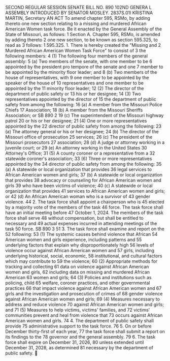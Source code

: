 SECOND REGULAR SESSION
SENATE BILL NO. 890
102ND GENERA L ASSEMBLY
INTRODUCED BY SENATOR MOSLEY.
2837S.01I KRISTINA MARTIN, Secretary
AN ACT
To amend chapter 595, RSMo, by adding thereto one new section relating to a missing and
murdered African American Women task force.
Be it enacted by the General Assembly of the State of Missouri, as follows:
1 Section A. Chapter 595, RSMo, is amended by adding thereto
2 one new section, to be known as section 595.325, to read as
3 follows:
1 595.325. 1. There is hereby created the "Missing and
2 Murdered African American Women Task Force" to consist of
3 the following members:
4 (1) The following four members of the general assembly:
5 (a) Two members of the senate, with one member to be
6 appointed by the president pro tempore of the senate and one
7 member to be appointed by the minority floor leader; and
8 (b) Two members of the house of representatives, with
9 one member to be appointed by the speaker of the house of
10 representatives and one member to be appointed by the
11 minority floor leader;
12 (2) The director of the department of public safety or
13 his or her designee;
14 (3) Two representatives appointed by the director of
15 the department of public safety from among the following:
16 (a) A member from the Missouri Police Chiefs
17 Association;
18 (b) A member from the Missouri Sheriffs Association; or
SB 890 2
19 (c) The superintendent of the Missouri highway patrol
20 or his or her designee;
21 (4) One or more representatives appointed by the
22 director of public safety from among the following:
23 (a) The attorney general or his or her designee;
24 (b) The director of the Missouri office of prosecution
25 services;
26 (c) The president of the Missouri prosecutors
27 association;
28 (d) A judge or attorney working in a juvenile court; or
29 (e) An attorney working in the United States
30 Attorney's Office;
31 (5) A county coroner or a representative from a
32 statewide coroner's association;
33 (6) Three or more representatives appointed by the
34 director of public safety from among the following:
35 (a) A statewide or local organization that provides
36 legal services to African American women and girls;
37 (b) A statewide or local organization that provides
38 advocacy or counseling for African American women and girls
39 who have been victims of violence;
40 (c) A statewide or local organization that provides
41 services to African American women and girls; or
42 (d) An African American woman who is a survivor of
43 gender violence.
44 2. The task force shall appoint a chairperson who is
45 elected by a majority vote of the members of the task
46 force. The task force shall have an initial meeting before
47 October 1, 2024. The members of the task force shall serve
48 without compensation, but shall be entitled to necessary and
49 actual expenses incurred in attending meetings of the task
50 force.
SB 890 3
51 3. The task force shall examine and report on the
52 following:
53 (1) The systemic causes behind violence that African
54 American women and girls experience, including patterns and
55 underlying factors that explain why disproportionately high
56 levels of violence occur against African American women and
57 girls, including underlying historical, social, economic,
58 institutional, and cultural factors which may contribute to
59 the violence;
60 (2) Appropriate methods for tracking and collecting
61 data on violence against African American women and girls,
62 including data on missing and murdered African American
63 women and girls;
64 (3) Policies and institutions such as policing, child
65 welfare, coroner practices, and other governmental practices
66 that impact violence against African American women and
67 girls and the investigation and prosecution of crimes of
68 gender violence against African American women and girls;
69 (4) Measures necessary to address and reduce violence
70 against African American women and girls; and
71 (5) Measures to help victims, victims' families, and
72 victims' communities prevent and heal from violence that
73 occurs against African American women and girls.
74 4. The department of public safety shall provide
75 administrative support to the task force.
76 5. On or before December thirty-first of each year,
77 the task force shall submit a report on its findings to the
78 governor and the general assembly.
79 6. The task force shall expire on December 31, 2026,
80 unless extended until December 31, 2028, as determined
81 necessary by the department of public safety.
